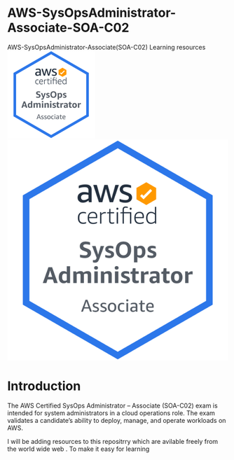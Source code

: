 # AWS-SysOpsAdministrator-Associate-SOA-C02
AWS-SysOpsAdministrator-Associate(SOA-C02)  Learning resources 
<img src="/assets/AWS-SysOpAdmin-Associate-2020.png" alt="drawing" width="200"/>
![Logo](/assets/AWS-SysOpAdmin-Associate-2020.png)

# Introduction

The AWS Certified SysOps Administrator – Associate (SOA-C02) exam is intended for system
administrators in a cloud operations role. The exam validates a candidate’s ability to deploy, manage, and
operate workloads on AWS.

I will be adding resources to this repositrry which are avilable freely from the world wide web . To make it easy for learning 
